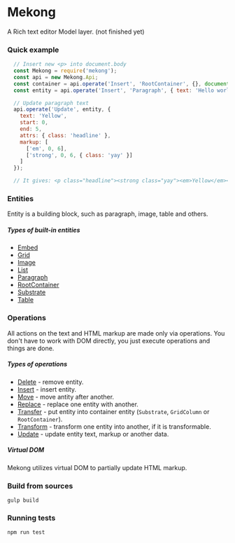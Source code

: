 # Mekong
A Rich text editor Model layer. (not finished yet)

### Quick example

```js
  // Insert new <p> into document.body
  const Mekong = require('mekong');
  const api = new Mekong.Api;
  const container = api.operate('Insert', 'RootContainer', {}, document.body).result;
  const entity = api.operate('Insert', 'Paragraph', { text: 'Hello world!' }, container).result;

  // Update paragraph text
  api.operate('Update', entity, {
    text: 'Yellow',
    start: 0,
    end: 5,
    attrs: { class: 'headline' },
    markup: [
      ['em', 0, 6],
      ['strong', 0, 6, { class: 'yay' }]
    ]
  });

  // It gives: <p class="headline"><strong class="yay"><em>Yellow</em></strong> world!</p>

```

### Entities

Entity is a building block, such as paragraph, image, table and others.

##### Types of built-in entities

* [Embed](docs/entities/embed.md)
* [Grid](docs/entities/grid.md)
* [Image](docs/entities/image.md)
* [List](docs/entities/list.md)
* [Paragraph](docs/entities/paragraph.md)
* [RootContainer](docs/entities/root_container.md)
* [Substrate](docs/entities/substrate.md)
* [Table](docs/entities/table.md)

### Operations
All actions on the text and HTML markup are made only via operations. You don't have to work with DOM directly, you just execute operations and things are done.

##### Types of operations

* [Delete](docs/operations/delete.md) - remove entity.
* [Insert](docs/operations/insert.md) - insert entity.
* [Move](docs/operations/move.md) - move antity after another.
* [Replace](docs/operations/replace.md) - replace one entity with another.
* [Transfer](docs/operations/transfer.md) - put entity into container entity (`Substrate`, `GridColumn` or `RootContainer`).
* [Transform](docs/operations/transform.md) - transform one entity into another, if it is transformable.
* [Update](docs/operations/update.md) - update entity text, markup or another data.

##### Virtual DOM

Mekong utilizes virtual DOM to partially update HTML markup.

### Build from sources
```
gulp build
```

### Running tests
```
npm run test
```
